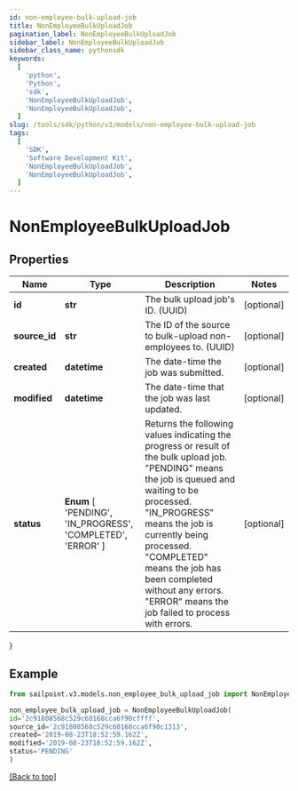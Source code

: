 ```yaml
---
id: non-employee-bulk-upload-job
title: NonEmployeeBulkUploadJob
pagination_label: NonEmployeeBulkUploadJob
sidebar_label: NonEmployeeBulkUploadJob
sidebar_class_name: pythonsdk
keywords:
  [
    'python',
    'Python',
    'sdk',
    'NonEmployeeBulkUploadJob',
    'NonEmployeeBulkUploadJob',
  ]
slug: /tools/sdk/python/v3/models/non-employee-bulk-upload-job
tags:
  [
    'SDK',
    'Software Development Kit',
    'NonEmployeeBulkUploadJob',
    'NonEmployeeBulkUploadJob',
  ]
---
```


# NonEmployeeBulkUploadJob

## Properties

| Name | Type | Description | Notes |
| --- | --- | --- | --- |
| **id** | **str** | The bulk upload job's ID. (UUID) | [optional] |
| **source_id** | **str** | The ID of the source to bulk-upload non-employees to. (UUID) | [optional] |
| **created** | **datetime** | The date-time the job was submitted. | [optional] |
| **modified** | **datetime** | The date-time that the job was last updated. | [optional] |
| **status** | **Enum** [ 'PENDING', 'IN_PROGRESS', 'COMPLETED', 'ERROR' ] | Returns the following values indicating the progress or result of the bulk upload job. \"PENDING\" means the job is queued and waiting to be processed. \"IN_PROGRESS\" means the job is currently being processed. \"COMPLETED\" means the job has been completed without any errors. \"ERROR\" means the job failed to process with errors. | [optional] |

}

## Example

```python
from sailpoint.v3.models.non_employee_bulk_upload_job import NonEmployeeBulkUploadJob

non_employee_bulk_upload_job = NonEmployeeBulkUploadJob(
id='2c91808568c529c60168cca6f90cffff',
source_id='2c91808568c529c60168cca6f90c1313',
created='2019-08-23T18:52:59.162Z',
modified='2019-08-23T18:52:59.162Z',
status='PENDING'
)

```

[[Back to top]](#)
